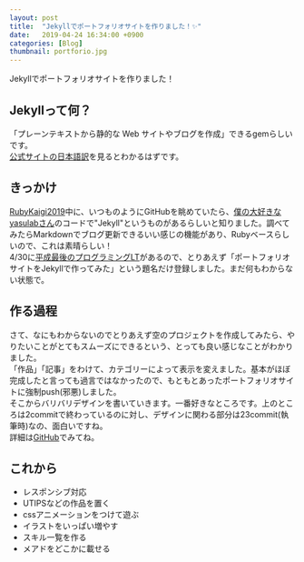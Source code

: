 ```yaml
---
layout: post
title:  "Jekyllでポートフォリオサイトを作りました！✨"
date:   2019-04-24 16:34:00 +0900
categories: [Blog]
thumbnail: portforio.jpg
---
```

Jekyllでポートフォリオサイトを作りました！
## Jekyllって何？
「プレーンテキストから静的な Web サイトやブログを作成」できるgemらしいです。<br>
[公式サイトの日本語訳](https://jekyllrb-ja.github.io/)を見るとわかるはずです。

## きっかけ
[RubyKaigi2019](https://rubykaigi.org/2019)中に、いつものようにGitHubを眺めていたら、[僕の大好きなyasulabさん](https://github.com/yasslab/yasslab.jp)のコードで"Jekyll"というものがあるらしいと知りました。調べてみたらMarkdownでブログ更新できるいい感じの機能があり、Rubyベースらしいので、これは素晴らしい！<br>4/30に[平成最後のプログラミングLT](https://npoint.connpass.com/event/118783/)があるので、とりあえず「ポートフォリオサイトをJekyllで作ってみた」という題名だけ登録しました。まだ何もわからない状態で。

## 作る過程
さて、なにもわからないのでとりあえず空のプロジェクトを作成してみたら、やりたいことがとてもスムーズにできるという、とっても良い感じなことがわかりました。<br>
「作品」「記事」をわけて、カテゴリーによって表示を変えました。基本がほぼ完成したと言っても過言ではなかったので、もともとあったポートフォリオサイトに強制push(邪悪)しました。<br>
そこからバリバリデザインを書いていきます。一番好きなところです。上のところは2commitで終わっているのに対し、デザインに関わる部分は23commit(執筆時)なの、面白いですね。<br>
詳細は[GitHub](https://github.com/yuki384/yuki384.github.io)でみてね。

## これから
- レスポンシブ対応
- UTIPSなどの作品を置く
- cssアニメーションをつけて遊ぶ
- イラストをいっぱい増やす
- スキル一覧を作る
- メアドをどこかに載せる
